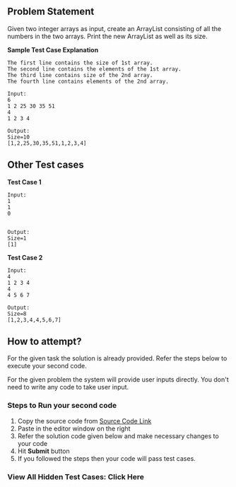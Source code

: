 ## Problem Statement
Given two integer arrays as input, create an ArrayList consisting of all the numbers in the two arrays.
Print the new ArrayList as well as its size.



**Sample Test Case Explanation**
```
The first line contains the size of 1st array.
The second line contains the elements of the 1st array.
The third line contains size of the 2nd array.
The fourth line contains elements of the 2nd array.

Input:
6
1 2 25 30 35 51
4
1 2 3 4

Output:
Size=10
[1,2,25,30,35,51,1,2,3,4]
```
## Other Test cases
**Test Case 1**
```
Input:
1
1
0


Output:
Size=1
[1]

```
**Test Case 2**
```
Input:
4
1 2 3 4
4
4 5 6 7

Output:
Size=8
[1,2,3,4,4,5,6,7]
```



## How to attempt?
For the given task the solution is already provided. Refer the steps below to execute your second code.

For the given problem the system will provide user inputs directly. You don't need to write any code to take user input.

### Steps to Run your second code
1. Copy the source code from [Source Code Link](https://raw.githubusercontent.com/Aartiarora22/Lab_assignments/main/S10/T1/Main.java)
2. Paste in the editor window on the right
3. Refer the solution code given below and make necessary changes to your code
4. Hit **Submit** button
5. If you followed the steps then your code will pass test cases.

### View All Hidden Test Cases: Click Here
